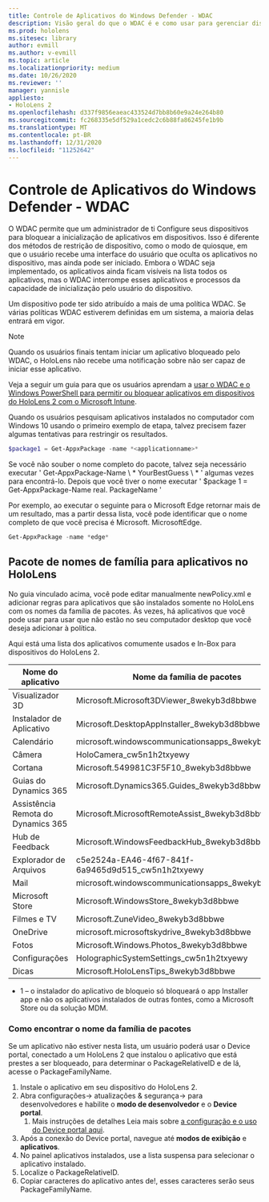 ```yaml
---
title: Controle de Aplicativos do Windows Defender - WDAC
description: Visão geral do que o WDAC é e como usar para gerenciar dispositivos HoloLens.
ms.prod: hololens
ms.sitesec: library
author: evmill
ms.author: v-evmill
ms.topic: article
ms.localizationpriority: medium
ms.date: 10/26/2020
ms.reviewer: ''
manager: yannisle
appliesto:
- HoloLens 2
ms.openlocfilehash: d337f9856eaeac433524d7bb8b60e9a24e264b80
ms.sourcegitcommit: fc268335e5df529a1cedc2c6b88fa86245fe1b9b
ms.translationtype: MT
ms.contentlocale: pt-BR
ms.lasthandoff: 12/31/2020
ms.locfileid: "11252642"
---
```

# Controle de Aplicativos do Windows Defender - WDAC

O WDAC permite que um administrador de ti Configure seus dispositivos para bloquear a inicialização de aplicativos em dispositivos. Isso é diferente dos métodos de restrição de dispositivo, como o modo de quiosque, em que o usuário recebe uma interface do usuário que oculta os aplicativos no dispositivo, mas ainda pode ser iniciado. Embora o WDAC seja implementado, os aplicativos ainda ficam visíveis na lista todos os aplicativos, mas o WDAC interrompe esses aplicativos e processos da capacidade de inicialização pelo usuário do dispositivo.

Um dispositivo pode ter sido atribuído a mais de uma política WDAC. Se várias políticas WDAC estiverem definidas em um sistema, a maioria delas entrará em vigor. 

> [!NOTE]
> Quando os usuários finais tentam iniciar um aplicativo bloqueado pelo WDAC, o HoloLens não recebe uma notificação sobre não ser capaz de iniciar esse aplicativo.

Veja a seguir um guia para que os usuários aprendam a [usar o WDAC e o Windows PowerShell para permitir ou bloquear aplicativos em dispositivos do HoloLens 2 com o Microsoft Intune](https://docs.microsoft.com/mem/intune/configuration/custom-profile-hololens).

Quando os usuários pesquisam aplicativos instalados no computador com Windows 10 usando o primeiro exemplo de etapa, talvez precisem fazer algumas tentativas para restringir os resultados.

```powershell
$package1 = Get-AppxPackage -name *<applicationname>*
``` 

Se você não souber o nome completo do pacote, talvez seja necessário executar ' Get-AppxPackage-Name \ * YourBestGuess \ * ' algumas vezes para encontrá-lo. Depois que você tiver o nome executar ' $package 1 = Get-AppxPackage-Name real. PackageName '

Por exemplo, ao executar o seguinte para o Microsoft Edge retornar mais de um resultado, mas a partir dessa lista, você pode identificar que o nome completo de que você precisa é Microsoft. MicrosoftEdge.

```powershell
Get-AppxPackage -name *edge*
``` 

## Pacote de nomes de família para aplicativos no HoloLens

No guia vinculado acima, você pode editar manualmente newPolicy.xml e adicionar regras para aplicativos que são instalados somente no HoloLens com os nomes da família de pacotes. Às vezes, há aplicativos que você pode usar para usar que não estão no seu computador desktop que você deseja adicionar à política.

Aqui está uma lista dos aplicativos comumente usados e In-Box para dispositivos do HoloLens 2.

| Nome do aplicativo                   | Nome da família de pacotes                                |
|----------------------------|----------------------------------------------------|
| Visualizador 3D                  | Microsoft.Microsoft3DViewer_8wekyb3d8bbwe          |
| Instalador de Aplicativo              | Microsoft.DesktopAppInstaller_8wekyb3d8bbwe <sup> 1</sup>         |
| Calendário                   | microsoft.windowscommunicationsapps_8wekyb3d8bbwe  |
| Câmera                     | HoloCamera_cw5n1h2txyewy                           |
| Cortana                    | Microsoft.549981C3F5F10_8wekyb3d8bbwe              |
| Guias do Dynamics 365        | Microsoft.Dynamics365.Guides_8wekyb3d8bbwe         |
| Assistência Remota do Dynamics 365 | Microsoft.MicrosoftRemoteAssist_8wekyb3d8bbwe      |
| Hub de Feedback               | Microsoft.WindowsFeedbackHub_8wekyb3d8bbwe         |
| Explorador de Arquivos              | c5e2524a-EA46-4f67-841f-6a9465d9d515_cw5n1h2txyewy |
| Mail                       | microsoft.windowscommunicationsapps_8wekyb3d8bbwe  |
| Microsoft Store            | Microsoft.WindowsStore_8wekyb3d8bbwe               |
| Filmes e TV                | Microsoft.ZuneVideo_8wekyb3d8bbwe                  |
| OneDrive                   | microsoft.microsoftskydrive_8wekyb3d8bbwe          |
| Fotos                     | Microsoft.Windows.Photos_8wekyb3d8bbwe             |
| Configurações                   | HolographicSystemSettings_cw5n1h2txyewy            |
| Dicas                       | Microsoft.HoloLensTips_8wekyb3d8bbwe               |

- 1 – o instalador do aplicativo de bloqueio só bloqueará o app Installer app e não os aplicativos instalados de outras fontes, como a Microsoft Store ou da solução MDM.

### Como encontrar o nome da família de pacotes

Se um aplicativo não estiver nesta lista, um usuário poderá usar o Device portal, conectado a um HoloLens 2 que instalou o aplicativo que está prestes a ser bloqueado, para determinar o PackageRelativeID e de lá, acesse o PackageFamilyName.

1. Instale o aplicativo em seu dispositivo do HoloLens 2. 
1. Abra configurações-> atualizações & segurança-> para desenvolvedores e habilite o **modo de desenvolvedor** e o **Device portal**. 
    1. Mais instruções de detalhes Leia mais sobre [a configuração e o uso do Device portal aqui](https://docs.microsoft.com/windows/mixed-reality/develop/platform-capabilities-and-apis/using-the-windows-device-portal).
1. Após a conexão do Device portal, navegue até **modos de exibição** e **aplicativos**. 
1. No painel aplicativos instalados, use a lista suspensa para selecionar o aplicativo instalado. 
1. Localize o PackageRelativeID. 
1. Copiar caracteres do aplicativo antes de!, esses caracteres serão seus PackageFamilyName.


